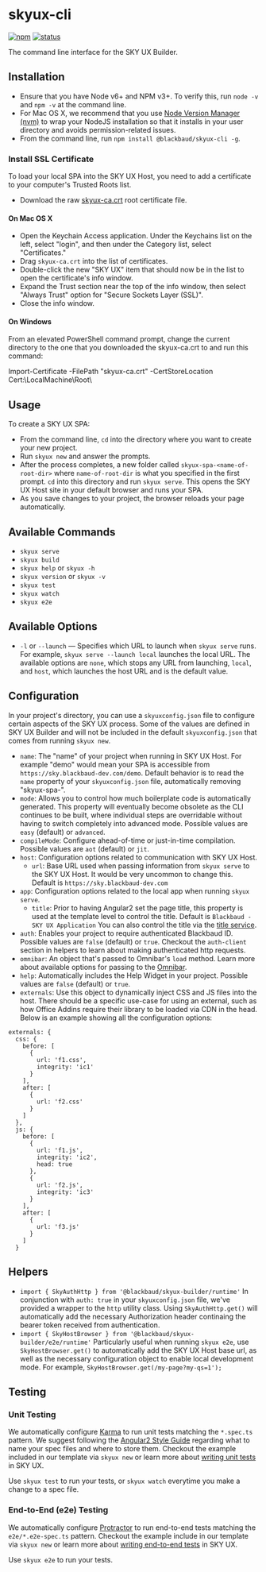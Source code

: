 # skyux-cli

[![npm](https://img.shields.io/npm/v/@blackbaud/skyux-cli.svg)](https://www.npmjs.com/package/@blackbaud/skyux-cli)
[![status](https://travis-ci.org/blackbaud/skyux-cli.svg?branch=master)](https://travis-ci.org/blackbaud/skyux-cli)

The command line interface for the SKY UX Builder.

## Installation

- Ensure that you have Node v6+ and NPM v3+. To verify this, run `node -v` and `npm -v` at the command line.
- For Mac OS X, we recommend that you use [Node Version Manager (nvm)](https://github.com/creationix/nvm) to wrap your NodeJS installation so that it installs in your user directory and avoids permission-related issues. 
- From the command line, run `npm install @blackbaud/skyux-cli -g`.

### Install SSL Certificate
To load your local SPA into the SKY UX Host, you need to add a certificate to your computer's Trusted Roots list.

- Download the raw [skyux-ca.crt](https://raw.githubusercontent.com/blackbaud/skyux-builder/master/ssl/skyux-ca.crt) root certificate file.

#### On Mac OS X

- Open the Keychain Access application. Under the Keychains list on the left, select "login", and then under the Category list, select "Certificates."
- Drag `skyux-ca.crt` into the list of certificates.
- Double-click the new "SKY UX" item that should now be in the list to open the certificate's info window.
- Expand the Trust section near the top of the info window, then select "Always Trust" option for "Secure Sockets Layer (SSL)".
- Close the info window.

#### On Windows

From an elevated PowerShell command prompt, change the current directory to the one that you downloaded the skyux-ca.crt to and run this command:

Import-Certificate -FilePath "skyux-ca.crt" -CertStoreLocation Cert:\LocalMachine\Root\

## Usage

To create a SKY UX SPA:

- From the command line, `cd` into the directory where you want to create your new project.
- Run `skyux new` and answer the prompts.
- After the process completes, a new folder called `skyux-spa-<name-of-root-dir>` where `name-of-root-dir` is what you specified in the first prompt. `cd` into this directory and run `skyux serve`. This opens the SKY UX Host site in your default browser and runs your SPA.
- As you save changes to your project, the browser reloads your page automatically.

## Available Commands

- `skyux serve`
- `skyux build`
- `skyux help` or `skyux -h`
- `skyux version` or `skyux -v`
- `skyux test`
- `skyux watch`
- `skyux e2e`

## Available Options

- `-l` or `--launch` &mdash; Specifies which URL to launch when `skyux serve` runs. For example, `skyux serve --launch local` launches the local URL. The available options are `none`, which stops any URL from launching, `local`, and `host`, which launches the host URL and is the default value.

## Configuration

In your project's directory, you can use a `skyuxconfig.json` file to configure certain aspects of the SKY UX process.  Some of the values are defined in SKY UX Builder and will not be included in the default `skyuxconfig.json` that comes from running `skyux new`.

- `name`: The "name" of your project when running in SKY UX Host.  For example "demo" would mean your SPA is accessible from `https://sky.blackbaud-dev.com/demo`.  Default behavior is to read the `name` property of your `skyuxconfig.json` file, automatically removing "skyux-spa-".
- `mode`: Allows you to control how much boilerplate code is automatically generated. This property will eventually become obsolete as the CLI continues to be built, where individual steps are overridable without having to switch completely into advanced mode.  Possible values are `easy` (default) or `advanced`.
- `compileMode`: Configure ahead-of-time or just-in-time compilation.  Possible values are `aot` (default) or  `jit`.
- `host`: Configuration options related to communication with SKY UX Host.
  - `url`: Base URL used when passing information from `skyux serve` to the SKY UX Host.  It would be very uncommon to change this.  Default is `https://sky.blackbaud-dev.com`
- `app`: Configuration options related to the local app when running `skyux serve`.
  - `title`: Prior to having Angular2 set the page title, this property is used at the template level to control the title.  Default is `Blackbaud - SKY UX Application`  You can also control the title via the [title service](https://angular.io/docs/ts/latest/cookbook/set-document-title.html).
- `auth`: Enables your project to require authenticated Blackbaud ID.  Possible values are `false` (default) or `true`.  Checkout the `auth-client` section in helpers to learn about making authenticated http requests.
- `omnibar`: An object that's passed to Omnibar's `load` method. Learn more about available options for passing to the [Omnibar](http://authsvc.docs.blackbaudhosting.com/components/omnibar/configuration_options/).
- `help`: Automatically includes the Help Widget in your project.  Possible values are `false` (default) or `true`.
- `externals`: Use this object to dynamically inject CSS and JS files into the host.  There should be a specific use-case for using an external, such as how Office Addins require their library to be loaded via CDN in the head.  Below is an example showing all the configuration options:

```
externals: {
  css: {
    before: [
      {
        url: 'f1.css',
        integrity: 'ic1'
      }
    ],
    after: [
      {
        url: 'f2.css'
      }
    ]
  },
  js: {
    before: [
      {
        url: 'f1.js',
        integrity: 'ic2',
        head: true
      },
      {
        url: 'f2.js',
        integrity: 'ic3'
      }
    ],
    after: [
      {
        url: 'f3.js'
      }
    ]
  }
```

## Helpers

- `import { SkyAuthHttp } from '@blackbaud/skyux-builder/runtime'` In conjunction with `auth: true` in your `skyuxconfig.json` file, we've provided a wrapper to the `http` utility class.  Using `SkyAuthHttp.get()` will automatically add the necessary Authorization header continaing the bearer token received from authentication.
- `import { SkyHostBrowser } from '@blackbaud/skyux-builder/e2e/runtime'` Particularly useful when running `skyux e2e`, use `SkyHostBrowser.get()` to automatically add the SKY UX Host base url, as well as the necessary configuration object to enable local development mode.  For example, `SkyHostBrowser.get(/my-page?my-qs=1');`

## Testing

### Unit Testing

We automatically configure [Karma](https://karma-runner.github.io) to run unit tests matching the  `*.spec.ts` pattern.  We suggest following the [Angular2 Style Guide](https://angular.io/styleguide#!#naming) regarding what to name your spec files and where to store them.  Checkout the example included in our template via `skyux new` or learn more about [writing unit tests](https://angular.io/docs/ts/latest/testing/) in SKY UX.

Use `skyux test` to run your tests, or `skyux watch` everytime you make a change to a spec file.

### End-to-End (e2e) Testing

We automatically configure [Protractor](http://www.protractortest.org) to run end-to-end tests matching the `e2e/*.e2e-spec.ts` pattern.  Checkout the example include in our template via `skyux new` or learn more about [writing end-to-end tests](https://angular.io/docs/ts/latest/testing/) in SKY UX.

Use `skyux e2e` to run your tests.
